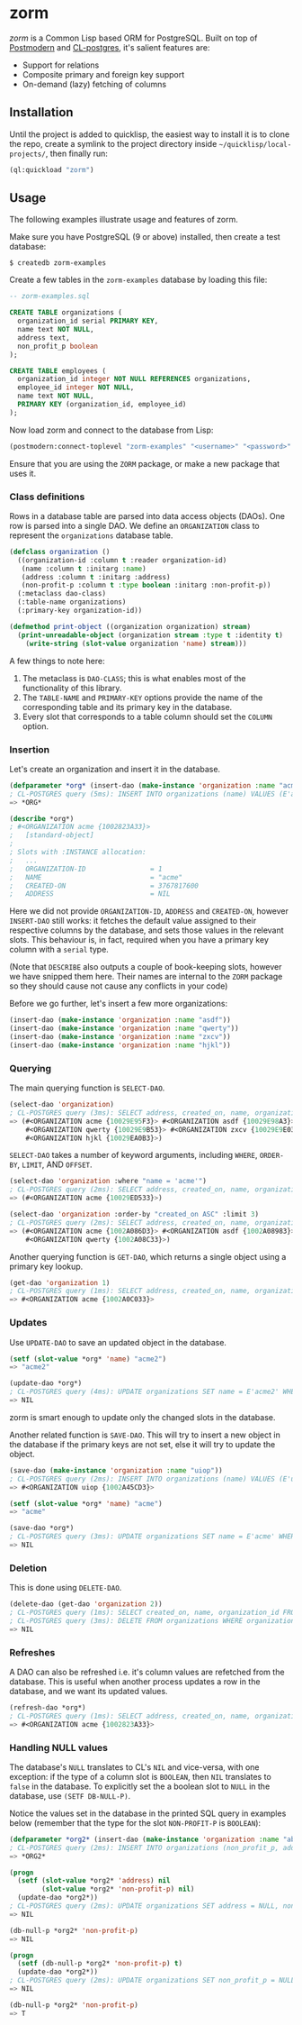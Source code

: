 # zorm

_zorm_ is a Common Lisp based ORM for PostgreSQL. Built on top of [Postmodern][]
and [CL-postgres][], it's salient features are:

* Support for relations
* Composite primary and foreign key support
* On-demand (lazy) fetching of columns

[Postmodern]: http://marijnhaverbeke.nl/postmodern/
[CL-postgres]: http://marijnhaverbeke.nl/postmodern/cl-postgres.html

## Installation

Until the project is added to quicklisp, the easiest way to install it is to
clone the repo, create a symlink to the project directory inside
`~/quicklisp/local-projects/`, then finally run:

```cl
(ql:quickload "zorm")
```

## Usage

The following examples illustrate usage and features of zorm.

Make sure you have PostgreSQL (9 or above) installed, then create a test
database:

```
$ createdb zorm-examples
```

Create a few tables in the `zorm-examples` database by loading this file:

```sql
-- zorm-examples.sql

CREATE TABLE organizations (
  organization_id serial PRIMARY KEY,
  name text NOT NULL,
  address text,
  non_profit_p boolean
);

CREATE TABLE employees (
  organization_id integer NOT NULL REFERENCES organizations,
  employee_id integer NOT NULL,
  name text NOT NULL,
  PRIMARY KEY (organization_id, employee_id)
);
```

Now load zorm and connect to the database from Lisp:

```cl
(postmodern:connect-toplevel "zorm-examples" "<username>" "<password>" "<db-host>")
```

Ensure that you are using the `ZORM` package, or make a new package that uses it.

### Class definitions

Rows in a database table are parsed into data access objects (DAOs). One row is
parsed into a single DAO. We define an `ORGANIZATION` class to represent the
`organizations` database table.

```cl
(defclass organization ()
  ((organization-id :column t :reader organization-id)
   (name :column t :initarg :name)
   (address :column t :initarg :address)
   (non-profit-p :column t :type boolean :initarg :non-profit-p))
  (:metaclass dao-class)
  (:table-name organizations)
  (:primary-key organization-id))

(defmethod print-object ((organization organization) stream)
  (print-unreadable-object (organization stream :type t :identity t)
    (write-string (slot-value organization 'name) stream)))
```

A few things to note here:

1. The metaclass is `DAO-CLASS`; this is what enables most of the functionality
   of this library.
2. The `TABLE-NAME` and `PRIMARY-KEY` options provide the name of the
   corresponding table and its primary key in the database.
3. Every slot that corresponds to a table column should set the `COLUMN` option.

### Insertion

Let's create an organization and insert it in the database.

```cl
(defparameter *org* (insert-dao (make-instance 'organization :name "acme")))
; CL-POSTGRES query (5ms): INSERT INTO organizations (name) VALUES (E'acme') RETURNING address, created_on, organization_id
=> *ORG*

(describe *org*)
; #<ORGANIZATION acme {1002823A33}>
;   [standard-object]
;
; Slots with :INSTANCE allocation:
;   ...
;   ORGANIZATION-ID                = 1
;   NAME                           = "acme"
;   CREATED-ON                     = 3767817600
;   ADDRESS                        = NIL
```

Here we did not provide `ORGANIZATION-ID`, `ADDRESS` and `CREATED-ON`, however
`INSERT-DAO` still works: it fetches the default value assigned to their
respective columns by the database, and sets those values in the relevant
slots. This behaviour is, in fact, required when you have a primary key column
with a `serial` type.

(Note that `DESCRIBE` also outputs a couple of book-keeping slots, however we
have snipped them here. Their names are internal to the `ZORM` package so they
should cause not cause any conflicts in your code)

Before we go further, let's insert a few more organizations:

```cl
(insert-dao (make-instance 'organization :name "asdf"))
(insert-dao (make-instance 'organization :name "qwerty"))
(insert-dao (make-instance 'organization :name "zxcv"))
(insert-dao (make-instance 'organization :name "hjkl"))
```

### Querying

The main querying function is `SELECT-DAO`.

```cl
(select-dao 'organization)
; CL-POSTGRES query (3ms): SELECT address, created_on, name, organization_id FROM organizations
=> (#<ORGANIZATION acme {10029E95F3}> #<ORGANIZATION asdf {10029E98A3}>
    #<ORGANIZATION qwerty {10029E9B53}> #<ORGANIZATION zxcv {10029E9E03}>
    #<ORGANIZATION hjkl {10029EA0B3}>)
```

`SELECT-DAO` takes a number of keyword arguments, including `WHERE`, `ORDER-BY`,
`LIMIT`, AND `OFFSET`.

```cl
(select-dao 'organization :where "name = 'acme'")
; CL-POSTGRES query (2ms): SELECT address, created_on, name, organization_id FROM organizations WHERE name = 'acme'
=> (#<ORGANIZATION acme {10029ED533}>)

(select-dao 'organization :order-by "created_on ASC" :limit 3)
; CL-POSTGRES query (2ms): SELECT address, created_on, name, organization_id FROM organizations ORDER BY created_on ASC LIMIT 3
=> (#<ORGANIZATION acme {1002A086D3}> #<ORGANIZATION asdf {1002A08983}>
    #<ORGANIZATION qwerty {1002A08C33}>)
```

Another querying function is `GET-DAO`, which returns a single object using a
primary key lookup.

```cl
(get-dao 'organization 1)
; CL-POSTGRES query (1ms): SELECT address, created_on, name, organization_id FROM organizations WHERE organization_id = 1
=> #<ORGANIZATION acme {1002A0C033}>
```

### Updates

Use `UPDATE-DAO` to save an updated object in the database.

```cl
(setf (slot-value *org* 'name) "acme2")
=> "acme2"

(update-dao *org*)
; CL-POSTGRES query (4ms): UPDATE organizations SET name = E'acme2' WHERE organization_id = 1
=> NIL
```

zorm is smart enough to update only the changed slots in the database.

Another related function is `SAVE-DAO`. This will try to insert a new object in
the database if the primary keys are not set, else it will try to update the
object.

```cl
(save-dao (make-instance 'organization :name "uiop"))
; CL-POSTGRES query (2ms): INSERT INTO organizations (name) VALUES (E'uiop') RETURNING address, created_on, organization_id
=> #<ORGANIZATION uiop {1002A45CD3}>

(setf (slot-value *org* 'name) "acme")
=> "acme"

(save-dao *org*)
; CL-POSTGRES query (3ms): UPDATE organizations SET name = E'acme' WHERE organization_id = 1
=> NIL
```

### Deletion

This is done using `DELETE-DAO`.

```cl
(delete-dao (get-dao 'organization 2))
; CL-POSTGRES query (1ms): SELECT created_on, name, organization_id FROM organizations WHERE organization_id = 2
; CL-POSTGRES query (3ms): DELETE FROM organizations WHERE organization_id = 2
=> NIL
```

### Refreshes

A DAO can also be refreshed i.e. it's column values are refetched from the
database. This is useful when another process updates a row in the database, and
we want its updated values.

```cl
(refresh-dao *org*)
; CL-POSTGRES query (1ms): SELECT address, created_on, name, organization_id FROM organizations WHERE organization_id = 1
=> #<ORGANIZATION acme {1002823A33}>
```

### Handling NULL values

The database's `NULL` translates to CL's `NIL` and vice-versa, with one
exception: if the type of a column slot is `BOOLEAN`, then `NIL` translates to
`false` in the database. To explicitly set the a boolean slot to `NULL` in the
database, use `(SETF DB-NULL-P)`.

Notice the values set in the database in the printed SQL query in examples
below (remember that the type for the slot `NON-PROFIT-P` is `BOOLEAN`):

```cl
(defparameter *org2* (insert-dao (make-instance 'organization :name "abc" :non-profit-p t :address "pluto")))
; CL-POSTGRES query (2ms): INSERT INTO organizations (non_profit_p, address, name) VALUES (true, E'pluto', E'abc') RETURNING organization_id
=> *ORG2*

(progn
  (setf (slot-value *org2* 'address) nil
        (slot-value *org2* 'non-profit-p) nil)
  (update-dao *org2*))
; CL-POSTGRES query (2ms): UPDATE organizations SET address = NULL, non_profit_p = false WHERE organization_id = 4
=> NIL

(db-null-p *org2* 'non-profit-p)
=> NIL

(progn
  (setf (db-null-p *org2* 'non-profit-p) t)
  (update-dao *org2*))
; CL-POSTGRES query (2ms): UPDATE organizations SET non_profit_p = NULL WHERE organization_id = 4
=> NIL

(db-null-p *org2* 'non-profit-p)
=> T
```
